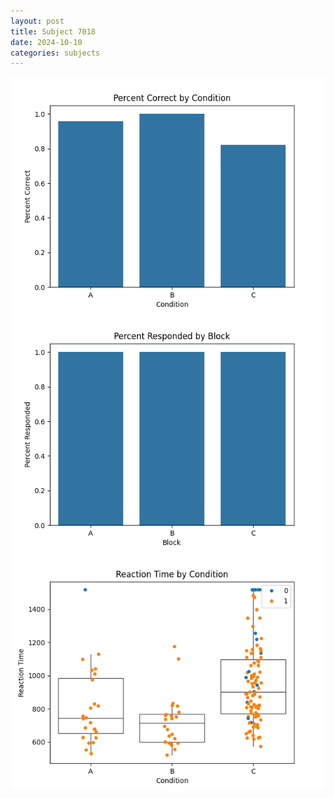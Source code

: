 ```yaml
---
layout: post
title: Subject 7018
date: 2024-10-10
categories: subjects
---
```


![](data/7018/run-2/7018_ATS_percent_correct.png)
![](data/7018/run-2/7018_ATS_percent_responded.png)
![](data/7018/run-2/7018_ATS_rt.png)
